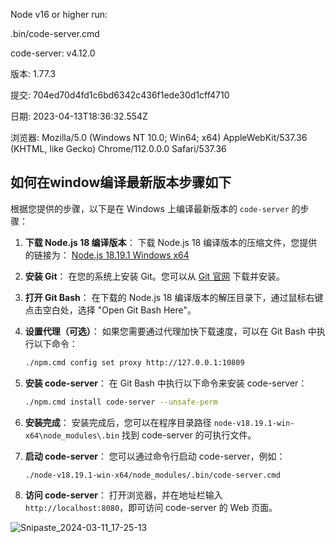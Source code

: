 Node v16 or higher
run:

.bin/code-server.cmd

code-server: v4.12.0

版本: 1.77.3

提交: 704ed70d4fd1c6bd6342c436f1ede30d1cff4710

日期: 2023-04-13T18:36:32.554Z

浏览器: Mozilla/5.0 (Windows NT 10.0; Win64; x64) AppleWebKit/537.36 (KHTML, like Gecko) Chrome/112.0.0.0 Safari/537.36
## 如何在window编译最新版本步骤如下

根据您提供的步骤，以下是在 Windows 上编译最新版本的 `code-server` 的步骤：

1. **下载 Node.js 18 编译版本**：
   下载 Node.js 18 编译版本的压缩文件，您提供的链接为：
   [Node.js 18.19.1 Windows x64](https://cdn.npmmirror.com/binaries/node/v18.19.1/node-v18.19.1-win-x64.zip)

2. **安装 Git**：
   在您的系统上安装 Git。您可以从 [Git 官网](https://git-scm.com/) 下载并安装。

3. **打开 Git Bash**：
   在下载的 Node.js 18 编译版本的解压目录下，通过鼠标右键点击空白处，选择 "Open Git Bash Here"。

4. **设置代理（可选）**：
   如果您需要通过代理加快下载速度，可以在 Git Bash 中执行以下命令：
   ```bash
   ./npm.cmd config set proxy http://127.0.0.1:10809
   ```

5. **安装 code-server**：
   在 Git Bash 中执行以下命令来安装 code-server：
   ```bash
   ./npm.cmd install code-server --unsafe-perm
   ```

6. **安装完成**：
   安装完成后，您可以在程序目录路径 `node-v18.19.1-win-x64\node_modules\.bin` 找到 code-server 的可执行文件。

7. **启动 code-server**：
   您可以通过命令行启动 code-server，例如：
   ```bash
   ./node-v18.19.1-win-x64/node_modules/.bin/code-server.cmd
   ```

8. **访问 code-server**：
   打开浏览器，并在地址栏输入 `http://localhost:8080`，即可访问 code-server 的 Web 页面。

![Snipaste_2024-03-11_17-25-13](https://github.com/chenxqiyu/code-server-window/assets/10222853/3aa48494-a819-44bd-94e1-3a67e830b6cf)
